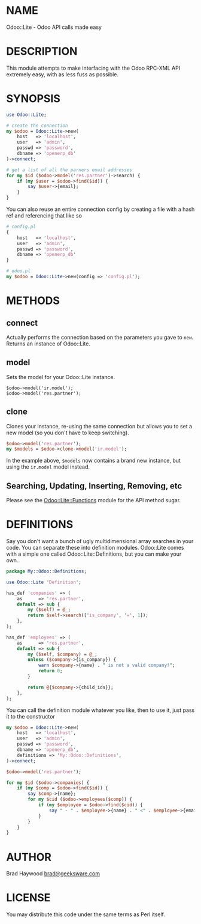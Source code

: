 # NAME

Odoo::Lite - Odoo API calls made easy

# DESCRIPTION

This module attempts to make interfacing with the Odoo RPC-XML API extremely easy, with as less fuss as possible.

# SYNOPSIS

```perl
use Odoo::Lite;

# create the connection
my $odoo = Odoo::Lite->new(
    host   => 'localhost',
    user   => 'admin',
    passwd => 'password',
    dbname => 'openerp_db'
)->connect;

# get a list of all the parners email addresses
for my $id ($odoo->model('res.partner')->search) {
    if (my $user = $odoo->find($id)) {
        say $user->{email};
    }
}
```

You can also reuse an entire connection config by creating a file with a hash ref and referencing that like so

```perl
# config.pl
{
    host   => 'localhost',
    user   => 'admin',
    passwd => 'password',
    dbname => 'openerp_db'
}

# odoo.pl
my $odoo = Odoo::Lite->new(config => 'config.pl');
```

# METHODS

## connect

Actually performs the connection based on the parameters you gave to `new`. Returns an instance of Odoo::Lite.

## model

Sets the model for your Odoo::Lite instance.

```
$odoo->model('ir.model');
$odoo->model('res.partner');
```

## clone

Clones your instance, re-using the same connection but allows you to set a new model (so you don't have to keep switching).

```perl
$odoo->model('res.partner');
my $models = $odoo->clone->model('ir.model');
```

In the example above, `$models` now contains a brand new instance, but using the `ir.model` model instead.

## Searching, Updating, Inserting, Removing, etc

Please see the [Odoo::Lite::Functions](https://metacpan.org/pod/Odoo::Lite::Functions) module for the API method sugar.

# DEFINITIONS

Say you don't want a bunch of ugly multidimensional array searches in your code. You can separate these into 
definition modules. Odoo::Lite comes with a simple one called Odoo::Lite::Definitions, but you can make your own..

```perl
package My::Odoo::Definitions;

use Odoo::Lite 'Definition';

has_def 'companies' => (
    as      => 'res.partner',
    default => sub {
        my ($self) = @_;
        return $self->search(['is_company', '=', 1]);
    },
);

has_def 'employees' => (
    as      => 'res.partner',
    default => sub {
        my ($self, $company) = @_;
        unless ($company->{is_company}) {
            warn $company->{name} . " is not a valid company!";
            return 0;
        }

        return @{$company->{child_ids}};
    },
);
```

You can call the definition module whatever you like, then to use it, just pass it to the constructor

```perl
my $odoo = Odoo::Lite->new(
    host   => 'localhost',
    user   => 'admin',
    passwd => 'password',
    dbname => 'openerp_db',
    definitions => 'My::Odoo::Definitions',
)->connect;

$odoo->model('res.partner');

for my $id ($odoo->companies) {
    if (my $comp = $odoo->find($id)) {
        say $comp->{name};
        for my $cid ($odoo->employees($comp)) {
            if (my $employee = $odoo->find($cid)) {
                say " - " . $employee->{name} . " <" . $employee->{email} . ">";
            }
        }
    }
}
```

# AUTHOR

Brad Haywood <brad@geeksware.com>

# LICENSE

You may distribute this code under the same terms as Perl itself.
